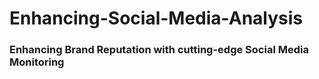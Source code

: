 # Enhancing-Social-Media-Analysis
### Enhancing Brand Reputation with cutting-edge Social Media Monitoring
